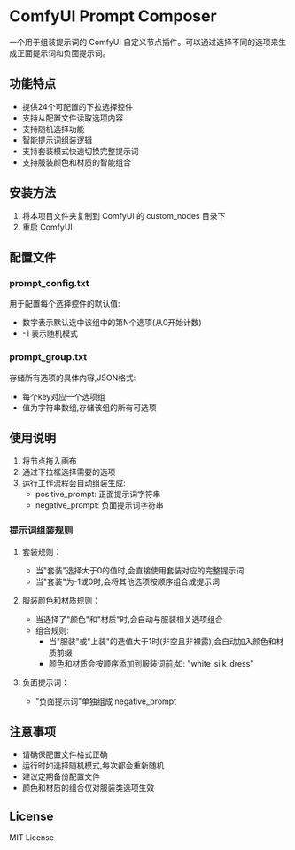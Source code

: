 # ComfyUI Prompt Composer

一个用于组装提示词的 ComfyUI 自定义节点插件。可以通过选择不同的选项来生成正面提示词和负面提示词。

## 功能特点

- 提供24个可配置的下拉选择控件
- 支持从配置文件读取选项内容
- 支持随机选择功能
- 智能提示词组装逻辑
- 支持套装模式快速切换完整提示词
- 支持服装颜色和材质的智能组合

## 安装方法

1. 将本项目文件夹复制到 ComfyUI 的 custom_nodes 目录下
2. 重启 ComfyUI

## 配置文件

### prompt_config.txt

用于配置每个选择控件的默认值:
- 数字表示默认选中该组中的第N个选项(从0开始计数)
- -1 表示随机模式

### prompt_group.txt

存储所有选项的具体内容,JSON格式:
- 每个key对应一个选项组
- 值为字符串数组,存储该组的所有可选项

## 使用说明

1. 将节点拖入画布
2. 通过下拉框选择需要的选项
3. 运行工作流程会自动组装生成:
   - positive_prompt: 正面提示词字符串
   - negative_prompt: 负面提示词字符串

### 提示词组装规则

1. 套装规则：
   - 当"套装"选择大于0的值时,会直接使用套装对应的完整提示词
   - 当"套装"为-1或0时,会将其他选项按顺序组合成提示词

2. 服装颜色和材质规则：
   - 当选择了"颜色"和"材质"时,会自动与服装相关选项组合
   - 组合规则:
     * 当"服装"或"上装"的选值大于1时(非空且非裸露),会自动加入颜色和材质前缀
     * 颜色和材质会按顺序添加到服装词前,如: "white_silk_dress"

3. 负面提示词：
   - "负面提示词"单独组成 negative_prompt

## 注意事项

- 请确保配置文件格式正确
- 运行时如选择随机模式,每次都会重新随机
- 建议定期备份配置文件
- 颜色和材质的组合仅对服装类选项生效

## License

MIT License